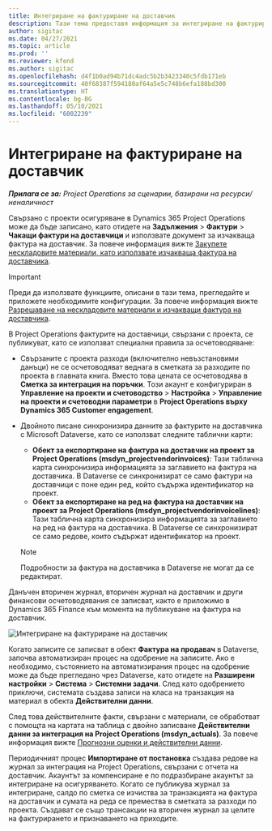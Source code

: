 ```yaml
---
title: Интегриране на фактуриране на доставчик
description: Тази тема предоставя информация за интегриране на фактуриране на доставчик в Project Operations.
author: sigitac
ms.date: 04/27/2021
ms.topic: article
ms.prod: ''
ms.reviewer: kfend
ms.author: sigitac
ms.openlocfilehash: d4f1b0ad94b71dc4adc5b2b3423340c5fdb171eb
ms.sourcegitcommit: 40f68387f594180af64a5e5c748b6efa188bd300
ms.translationtype: HT
ms.contentlocale: bg-BG
ms.lasthandoff: 05/10/2021
ms.locfileid: "6002239"
---
```

# <a name="vendor-invoice-integration"></a>Интегриране на фактуриране на доставчик

_**Прилага се за:** Project Operations за сценарии, базирани на ресурси/неналичност_

Свързано с проекти осигуряване в Dynamics 365 Project Operations може да бъде записано, като отидете на **Задължения** > **Фактури** > **Чакащи фактури на доставчици** и използвате документ за изчакваща фактура на доставчик. За повече информация вижте [Закупете нескладовите материали, като използвате изчакваща фактура на доставчика](../procurement/pending-vendor-invoices.md).

> [!IMPORTANT]
> Преди да използвате функциите, описани в тази тема, прегледайте и приложете необходимите конфигурации. За повече информация вижте [Разрешаване на нескладовите материали и изчакващи фактура на доставчика](../procurement/configure-materials-nonstocked.md).

В Project Operations фактурите на доставчици, свързани с проекта, се публикуват, като се използват специални правила за осчетоводяване:

- Свързаните с проекта разходи (включително невъзстановими данъци) не се осчетоводяват веднага в сметката за разходите по проекта в главната книга. Вместо това цената се осчетоводява в **Сметка за интеграция на поръчки**. Този акаунт е конфигуриран в **Управление на проекти и счетоводство** > **Настройка** > **Управление на проекти и счетоводни параметри** в **Project Operations върху Dynamics 365 Customer engagement**.
- Двойното писане синхронизира данните за фактурите на доставчика с Microsoft Dataverse, като се използват следните таблични карти:

     - **Обект за експортиране на фактура на доставчик на проект за Project Operations (msdyn_projectvendorinvoices)**: Тази таблична карта синхронизира информацията за заглавието на фактура на доставчика. В Dataverse се синхронизират се само фактури на доставчици с поне един ред, който съдържа идентификатор на проект.
     - **Обект за експортиране на ред на фактура на доставчик на проект за Project Operations (msdyn_projectvendorinvoicelines)**: Тази таблична карта синхронизира информацията за заглавието на ред на фактура на доставчика. В Dataverse се синхронизират се само редове, които съдържат идентификатор на проект.

     > [!NOTE]
     > Подробности за фактура на доставчика в Dataverse не могат да се редактират.

Данъчен вторичен журнал, вторичен журнал на доставчик и други финансови осчетоводявания се записват, както е приложимо в Dynamics 365 Finance към момента на публикуване на фактура на доставчик.

![Интегриране на фактуриране на доставчик](media/DW7VendorInvoice.png)

Когато записите се записват в обект **Фактура на продавач** в Dataverse, започва автоматизиран процес на одобрение на записите. Ако е необходимо, състоянието на автоматизирания процес на одобрение може да бъде прегледано чрез Dataverse, като отидете на **Разширени настройки** > **Система** > **Системни задачи**. След като одобрението приключи, системата създава записи на класа на транзакция на материал в обекта **Действителни данни**.

След това действителните факти, свързани с материали, се обработват с помощта на картата на таблица с двойно записване **Действителни данни за интеграция на Project Operations (msdyn_actuals)**. За повече информация вижте [Прогнозни оценки и действителни данни](resource-dual-write-estimates-actuals.md).

Периодичният процес **Импортиране от постановка** създава редове на журнал за интеграция на Project Operations, свързани с отчета на доставчик. Акаунтът за компенсиране е по подразбиране акаунтът за интегриране на осигуряването. Когато се публикува журнал за интегриране, салдо по сметка се изчиства за транзакцията на фактура на доставчик и сумата на реда се премества в сметката за разходи по проекта. Създават се също трансакции на вторичен журнал за целите на фактурирането и признаването на приходите.
